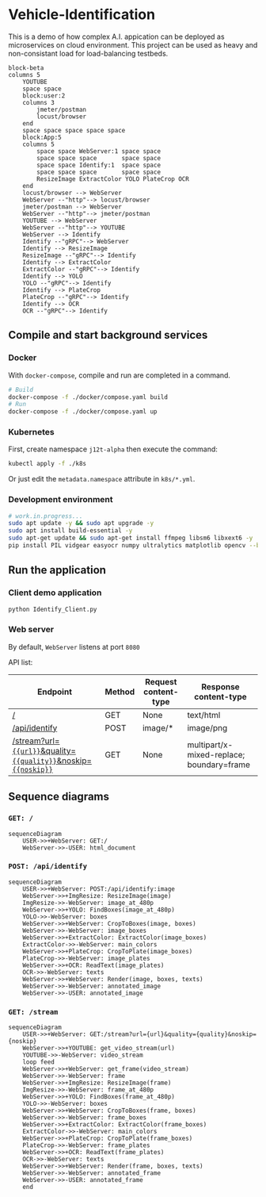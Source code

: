 # Vehicle-Identification

This is a demo of how complex A.I. appication can be deployed as microservices on cloud environment. This project can be used as heavy and non-consistant load for load-balancing testbeds.

```mermaid
block-beta
columns 5
    YOUTUBE
    space space 
    block:user:2
    columns 3
        jmeter/postman
        locust/browser
    end
    space space space space space
    block:App:5
    columns 5
        space space WebServer:1 space space
        space space space       space space
        space space Identify:1  space space
        space space space       space space
        ResizeImage ExtractColor YOLO PlateCrop OCR
    end
    locust/browser --> WebServer
    WebServer --"http"--> locust/browser
    jmeter/postman --> WebServer
    WebServer --"http"--> jmeter/postman
    YOUTUBE --> WebServer
    WebServer --"http"--> YOUTUBE
    WebServer --> Identify
    Identify --"gRPC"--> WebServer
    Identify --> ResizeImage
    ResizeImage --"gRPC"--> Identify
    Identify --> ExtractColor
    ExtractColor --"gRPC"--> Identify
    Identify --> YOLO
    YOLO --"gRPC"--> Identify
    Identify --> PlateCrop
    PlateCrop --"gRPC"--> Identify
    Identify --> OCR
    OCR --"gRPC"--> Identify
```

## Compile and start background services

### Docker

With `docker-compose`, compile and run are completed in a command.

```bash
# Build
docker-compose -f ./docker/compose.yaml build
# Run
docker-compose -f ./docker/compose.yaml up
```

### Kubernetes

First, create namespace `j12t-alpha` then execute the command:

```bash
kubectl apply -f ./k8s
```

Or just edit the `metadata.namespace` attribute in `k8s/*.yml`.

### Development environment

```bash
# work.in.progress...
sudo apt update -y && sudo apt upgrade -y
sudo apt install build-essential -y
sudo apt-get update && sudo apt-get install ffmpeg libsm6 libxext6 -y
pip install PIL vidgear easyocr numpy ultralytics matplotlib opencv --break-system-packages
```

## Run the application

### Client demo application

```bash
python Identify_Client.py
```

### Web server

By default, `WebServer` listens at port `8080`

API list:

| Endpoint                                                                       | Method | Request content-type | Response content-type                     |
|--------------------------------------------------------------------------------|--------|----------------------|-------------------------------------------|
| [/](#get-)                                                                     | GET    | None                 | text/html                                 |
| [/api/identify](#post-apiidentify)                                             | POST   | image/*              | image/png                                 |
| [/stream?url=`{{url}}`&quality=`{{quality}}`&noskip=`{{noskip}}`](#get-stream) | GET    | None                 | multipart/x-mixed-replace; boundary=frame |

## Sequence diagrams

### `GET: /`
```mermaid
sequenceDiagram
    USER->>+WebServer: GET:/
    WebServer->>-USER: html_document 
```

### `POST: /api/identify`
```mermaid
sequenceDiagram
    USER->>+WebServer: POST:/api/identify:image
    WebServer->>+ImgResize: ResizeImage(image)
    ImgResize->>-WebServer: image_at_480p
    WebServer->>+YOLO: FindBoxes(image_at_480p)
    YOLO->>-WebServer: boxes
    WebServer->>+WebServer: CropToBoxes(image, boxes)
    WebServer->>-WebServer: image_boxes
    WebServer->>+ExtractColor: ExtractColor(image_boxes)
    ExtractColor->>-WebServer: main_colors
    WebServer->>+PlateCrop: CropToPlate(image_boxes)
    PlateCrop->>-WebServer: image_plates
    WebServer->>+OCR: ReadText(image_plates)
    OCR->>-WebServer: texts
    WebServer->>+WebServer: Render(image, boxes, texts)
    WebServer->>-WebServer: annotated_image
    WebServer->>-USER: annotated_image
```

### `GET: /stream`
```mermaid
sequenceDiagram
    USER->>+WebServer: GET:/stream?url={url}&quality={quality}&noskip={noskip}
    WebServer->>+YOUTUBE: get_video_stream(url)
    YOUTUBE->>-WebServer: video_stream
    loop feed
    WebServer->>+WebServer: get_frame(video_stream)
    WebServer->>-WebServer: frame
    WebServer->>+ImgResize: ResizeImage(frame)
    ImgResize->>-WebServer: frame_at_480p
    WebServer->>+YOLO: FindBoxes(frame_at_480p)
    YOLO->>-WebServer: boxes
    WebServer->>+WebServer: CropToBoxes(frame, boxes)
    WebServer->>-WebServer: frame_boxes
    WebServer->>+ExtractColor: ExtractColor(frame_boxes)
    ExtractColor->>-WebServer: main_colors
    WebServer->>+PlateCrop: CropToPlate(frame_boxes)
    PlateCrop->>-WebServer: frame_plates
    WebServer->>+OCR: ReadText(frame_plates)
    OCR->>-WebServer: texts
    WebServer->>+WebServer: Render(frame, boxes, texts)
    WebServer->>-WebServer: annotated_frame
    WebServer->>-USER: annotated_frame
    end
```